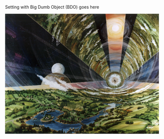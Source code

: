 Setting with Big Dumb Object (BDO) goes here

<div style="text-align: center"><img src="../images/bdo-1.jpg" width="700"></div>